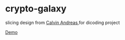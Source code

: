 # crypto-galaxy

slicing design from <a href="https://www.instagram.com/andcorleone/">Calvin Andreas</a>,for dicoding project

<a href="https://arsyaadi.github.io/crypto-galaxy/">Demo</a>
